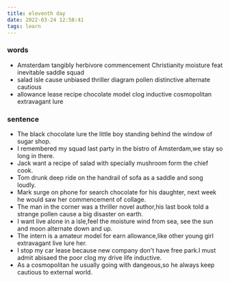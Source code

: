 ```yaml
---
title: eleventh day
date: 2022-03-24 12:58:41
tags: learn
---
```

### words
- Amsterdam tangibly herbivore commencement Christianity moisture feat inevitable saddle squad
- salad isle cause unbiased thriller diagram pollen distinctive alternate cautious
- allowance lease recipe chocolate model clog inductive cosmopolitan extravagant lure
### sentence
- The black chocolate lure the little boy standing behind the window of sugar shop.
- I remembered my squad last party in the bistro of Amsterdam,we stay so long in there.
- Jack want a recipe of salad with specially mushroom form the chief cook.
- Tom drunk deep ride on the handrail of sofa as a saddle and song loudly.
- Mark surge on phone for search chocolate for his daughter, next week he would saw her commencement of collage.
- The man in the corner was a thriller novel author,his last book told a strange pollen cause a big disaster on earth.
- I want live alone in a isle,feel the moisture wind from sea, see the sun and moon alternate down and up.
- The intern is a amateur model for earn allowance,like other young girl extravagant live lure her.
- I stop my car lease because new company don't have free park.I must  admit abisaed the poor clog my drive life inductive.
- As a cosmopolitan he usually going with dangeous,so he always keep cautious to external world.
